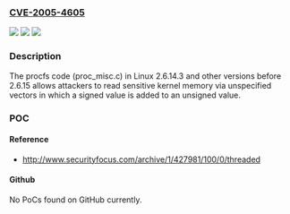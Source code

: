 ### [CVE-2005-4605](https://cve.mitre.org/cgi-bin/cvename.cgi?name=CVE-2005-4605)
![](https://img.shields.io/static/v1?label=Product&message=n%2Fa&color=blue)
![](https://img.shields.io/static/v1?label=Version&message=n%2Fa&color=blue)
![](https://img.shields.io/static/v1?label=Vulnerability&message=n%2Fa&color=brighgreen)

### Description

The procfs code (proc_misc.c) in Linux 2.6.14.3 and other versions before 2.6.15 allows attackers to read sensitive kernel memory via unspecified vectors in which a signed value is added to an unsigned value.

### POC

#### Reference
- http://www.securityfocus.com/archive/1/427981/100/0/threaded

#### Github
No PoCs found on GitHub currently.

